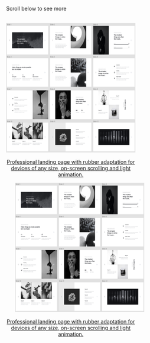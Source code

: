 Scroll below to see more<br><br>
<div style="width: 750px;">
  <a style="width: 360px; margin: 0px 24px 24px 0px;" href="https://brilliantic.github.io/CICLO/">
    <img src="https://github.com/brilliantic/Portfolio/blob/main/img_for_portfolio/preview_CICLO.png?raw=true" alt="CICLO image preview" width="350" height="350">
        <p style="width: 350px; text-align: center;">
          Professional landing page with rubber adaptation for devices of any size, on-screen scrolling and light animation.
        </p>
  </a>
  <a style="width: 360px;" href="https://brilliantic.github.io/CICLO/">
    <img src="https://github.com/brilliantic/Portfolio/blob/main/img_for_portfolio/preview_CICLO.png?raw=true" alt="CICLO image preview" width="350" height="350">
        <p style="width: 350px; text-align: center;">
          Professional landing page with rubber adaptation for devices of any size, on-screen scrolling and light animation.
        </p>
  </a>
</div>
